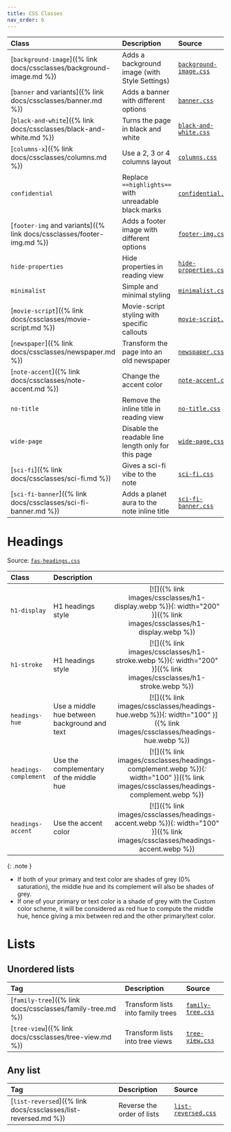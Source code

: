 ```yaml
---
title: CSS Classes
nav_order: 6
---
```


| Class                                                              | Description                                          | Source                                                           |
|:-------------------------------------------------------------------|:-----------------------------------------------------|:-----------------------------------------------------------------|
| [`background-image`]({% link docs/cssclasses/background-image.md %}) | Adds a background image (with Style Settings) | [`background-image.css`](https://github.com/ElsaTam/obsidian-fancy-a-story/blob/main/snippets/cssclasses/background-image.css) |
| [`banner` and variants]({% link docs/cssclasses/banner.md %})      | Adds a banner with different options                 | [`banner.css`](https://github.com/ElsaTam/obsidian-fancy-a-story/blob/main/snippets/cssclasses/banner.css) |
| [`black-and-white`]({% link docs/cssclasses/black-and-white.md %}) | Turns the page in black and white                    | [`black-and-white.css`](https://github.com/ElsaTam/obsidian-fancy-a-story/blob/main/snippets/cssclasses/black-and-white.css) |
| [`columns-x`]({% link docs/cssclasses/columns.md %})               | Use a 2, 3 or 4 columns layout                       | [`columns.css`](https://github.com/ElsaTam/obsidian-fancy-a-story/blob/main/snippets/cssclasses/columns.css) |
| `confidential`                                                     | Replace `==highlights==` with unreadable black marks | [`confidential.css`](https://github.com/ElsaTam/obsidian-fancy-a-story/blob/main/snippets/cssclasses/confidential.css) |
| [`footer-img` and variants]({% link docs/cssclasses/footer-img.md %}) | Adds a footer image with different options        | [`footer-img.css`](https://github.com/ElsaTam/obsidian-fancy-a-story/blob/main/snippets/cssclasses/footer-img.css) |
| `hide-properties`                                                  | Hide properties in reading view                      | [`hide-properties.css`](https://github.com/ElsaTam/obsidian-fancy-a-story/blob/main/snippets/cssclasses/hide-properties.css) |
| `minimalist`                                                       | Simple and minimal styling                           | [`minimalist.css`](https://github.com/ElsaTam/obsidian-fancy-a-story/blob/main/snippets/cssclasses/minimalist.css) |
| [`movie-script`]({% link docs/cssclasses/movie-script.md %})       | Movie-script styling with specific callouts          | [`movie-script.css`](https://github.com/ElsaTam/obsidian-fancy-a-story/blob/main/snippets/cssclasses/movie-script.css) |
| [`newspaper`]({% link docs/cssclasses/newspaper.md %})             | Transform the page into an old newspaper             | [`newspaper.css`](https://github.com/ElsaTam/obsidian-fancy-a-story/blob/main/snippets/cssclasses/newspaper.css) |
| [`note-accent`]({% link docs/cssclasses/note-accent.md %})         | Change the accent color                              | [`note-accent.css`](https://github.com/ElsaTam/obsidian-fancy-a-story/blob/main/snippets/cssclasses/note-accent.css) |
| `no-title`                                                         | Remove the inline title in reading view              | [`no-title.css`](https://github.com/ElsaTam/obsidian-fancy-a-story/blob/main/snippets/cssclasses/no-title.css) |
| `wide-page`                                                        | Disable the readable line length only for this page  | [`wide-page.css`](https://github.com/ElsaTam/obsidian-fancy-a-story/blob/main/snippets/cssclasses/wide-page.css) |
| [`sci-fi`]({% link docs/cssclasses/sci-fi.md %})                   | Gives a sci-fi vibe to the note                      | [`sci-fi.css`](https://github.com/ElsaTam/obsidian-fancy-a-story/blob/main/snippets/cssclasses/sci-fi.css) |
| [`sci-fi-banner`]({% link docs/cssclasses/sci-fi-banner.md %})     | Adds a planet aura to the note inline title          | [`sci-fi-banner.css`](https://github.com/ElsaTam/obsidian-fancy-a-story/blob/main/snippets/cssclasses/sci-fi-banner.css) |

# Headings

Source: [`fas-headings.css`](https://github.com/ElsaTam/obsidian-fancy-a-story/blob/main/snippets/editor/fas-headings.css)

| Class                 | Description                                  |                 |
|:----------------------|:---------------------------------------------|:---------------:|
| `h1-display`          | H1 headings style                            | [![]({% link images/cssclasses/h1-display.webp %}){: width="200" }]({% link images/cssclasses/h1-display.webp %})         |
| `h1-stroke`           | H1 headings style                            | [![]({% link images/cssclasses/h1-stroke.webp %}){: width="200" }]({% link images/cssclasses/h1-stroke.webp %}) |
| `headings-hue`        | Use a middle hue between background and text | [![]({% link images/cssclasses/headings-hue.webp %}){: width="100" }]({% link images/cssclasses/headings-hue.webp %}) |
| `headings-complement` | Use the complementary of the middle hue      | [![]({% link images/cssclasses/headings-complement.webp %}){: width="100" }]({% link images/cssclasses/headings-complement.webp %}) |
| `headings-accent`     | Use the accent color                         | [![]({% link images/cssclasses/headings-accent.webp %}){: width="100" }]({% link images/cssclasses/headings-accent.webp %}) |

{: .note }
- If both of your primary and text color are shades of grey (0% saturation), the middle hue and its complement will also be shades of grey.
- If one of your primary or text color is a shade of grey with the Custom color scheme, it will be considered as red hue to compute the middle hue, hence giving a mix between red and the other primary/text color.

# Lists

## Unordered lists

| Tag                                                    | Description                           | Source                                                           |
|:-------------------------------------------------------|:--------------------------------------|:-----------------------------------------------------------------|
| [`family-tree`]({% link docs/cssclasses/family-tree.md %}) | Transform lists into family trees | [`family-tree.css`](https://github.com/ElsaTam/obsidian-fancy-a-story/blob/main/snippets/editor/cssclasses/family-tree.css) |
| [`tree-view`]({% link docs/cssclasses/tree-view.md %})     | Transform lists into tree views   | [`tree-view.css`](https://github.com/ElsaTam/obsidian-fancy-a-story/blob/main/snippets/editor/cssclasses/tree-view.css) |

## Any list

| Tag                                                    | Description                           | Source                                                           |
|:-------------------------------------------------------|:--------------------------------------|:-----------------------------------------------------------------|
| [`list-reversed`]({% link docs/cssclasses/list-reversed.md %}) | Reverse the order of lists   | [`list-reversed.css`](https://github.com/ElsaTam/obsidian-fancy-a-story/blob/main/snippets/editor/cssclasses/list-reversed.css) |